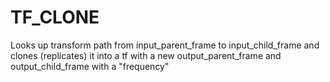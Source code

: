 # TF_CLONE

Looks up transform path from input_parent_frame to input_child_frame and clones (replicates) it into a tf with a new output_parent_frame and output_child_frame with a "frequency" 